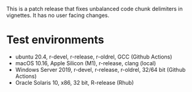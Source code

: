 This is a patch release that fixes unbalanced code chunk delimiters in vignettes.
It has no user facing changes.

# Test environments

* ubuntu 20.4, r-devel, r-release, r-oldrel, GCC (Github Actions)
* macOS 10.16, Apple Silicon (M1), r-release, clang (local)
* Windows Server 2019, r-devel, r-release, r-oldrel, 32/64 bit (Github Actions)
* Oracle Solaris 10, x86, 32 bit, R-release (Rhub)
